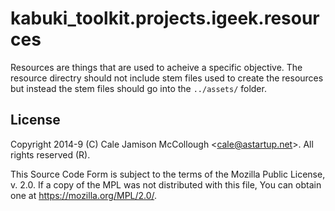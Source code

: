# kabuki_toolkit.projects.igeek.resources

Resources are things that are used to acheive a specific objective. The resource directry should not include stem files used to create the resources but instead the stem files should go into the `../assets/` folder.

## License

Copyright 2014-9 (C) Cale Jamison McCollough <<cale@astartup.net>>. All rights reserved (R).

This Source Code Form is subject to the terms of the Mozilla Public License, v. 2.0. If a copy of the MPL was not distributed with this file, You can obtain one at <https://mozilla.org/MPL/2.0/>.
